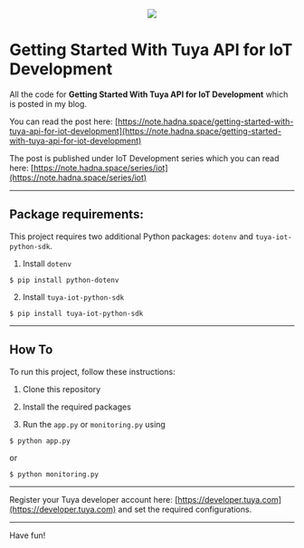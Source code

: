 <p align="center"><img src="https://cdn.hashnode.com/res/hashnode/image/upload/v1631870873978/2gHNNneiu.jpeg"/></p>

# Getting Started With Tuya API for IoT Development

All the code for **Getting Started With Tuya API for IoT Development** which is posted in my blog.

You can read the post here: [https://note.hadna.space/getting-started-with-tuya-api-for-iot-development](https://note.hadna.space/getting-started-with-tuya-api-for-iot-development)

The post is published under IoT Development series which you can read here: [https://note.hadna.space/series/iot](https://note.hadna.space/series/iot)

---

## Package requirements:
This project requires two additional Python packages: `dotenv` and `tuya-iot-python-sdk`.

1. Install `dotenv`

`$ pip install python-dotenv`

2. Install `tuya-iot-python-sdk`

`$ pip install tuya-iot-python-sdk`

---

## How To

To run this project, follow these instructions:

1. Clone this repository

2. Install the required packages

3. Run the `app.py` or `monitoring.py` using

`$ python app.py`

or

`$ python monitoring.py`

---

Register your Tuya developer account here: [https://developer.tuya.com](https://developer.tuya.com) and set the required configurations.

---

Have fun!
